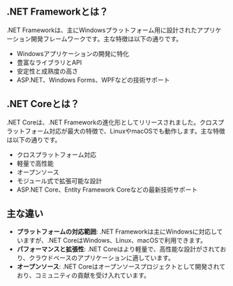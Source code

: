 ## .NET Frameworkとは？
.NET Frameworkは、主にWindowsプラットフォーム用に設計されたアプリケーション開発フレームワークです。主な特徴は以下の通りです。
- Windowsアプリケーションの開発に特化
- 豊富なライブラリとAPI
- 安定性と成熟度の高さ
- ASP.NET、Windows Forms、WPFなどの技術サポート

## .NET Coreとは？
.NET Coreは、.NET Frameworkの進化形としてリリースされました。クロスプラットフォーム対応が最大の特徴で、LinuxやmacOSでも動作します。主な特徴は以下の通りです。
- クロスプラットフォーム対応
- 軽量で高性能
- オープンソース
- モジュール式で拡張可能な設計
- ASP.NET Core、Entity Framework Coreなどの最新技術サポート

## 主な違い
- **プラットフォームの対応範囲**: .NET Frameworkは主にWindowsに対応していますが、.NET CoreはWindows、Linux、macOSで利用できます。
- **パフォーマンスと拡張性**: .NET Coreはより軽量で、高性能な設計がされており、クラウドベースのアプリケーションに適しています。
- **オープンソース**: .NET Coreはオープンソースプロジェクトとして開発されており、コミュニティの貢献を受け入れています。